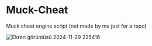 # Muck-Cheat
Muck cheat engine script (not made by me just for a repo)

![Ekran görüntüsü 2024-11-29 225416](https://github.com/user-attachments/assets/e2287910-7bd7-483c-ba65-cf0e1d0845d1)
